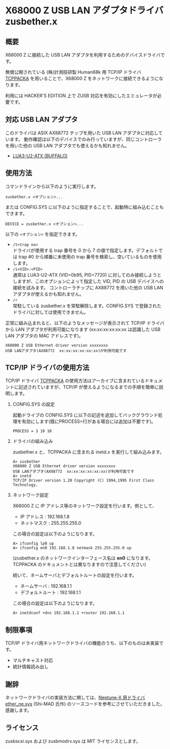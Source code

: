 # X68000 Z USB LAN アダプタドライバ zusbether.x

## 概要

X68000 Z に接続した USB LAN アダプタを利用するためのデバイスドライバです。

無償公開されている (株)計測技研製 Human68k 用 TCP/IP ドライバ [TCPPACKA](http://retropc.net/x68000/software/internet/kg/tcppacka/) を用いることで、X68000 Z をネットワークに接続できるようになります。

利用には HACKER'S EDITION 上で ZUSB 対応を有効にしたエミュレータが必要です。

## 対応 USB LAN アダプタ

このドライバは ASIX AX88772 チップを用いた USB LAN アダプタに対応しています。
動作確認は以下のデバイスでのみ行っていますが、同じコントローラを用いた他の USB LAN アダプタでも使えるかも知れません。

* [LUA3-U2-ATX (BUFFALO)](https://www.buffalo.jp/product/detail/lua3-u2-atx.html) 

## 使用方法

コマンドラインから以下のように実行します。

```
zusbether.x <オプション>...
```

または CONFIG.SYS に以下のように指定することで、起動時に組み込むこともできます。

```
DEVICE = zusbether.x <オプション>...
```

以下の `<オプション>` を指定できます。

* `/t<trap no>`\
  ドライバが使用する trap 番号を 0 から 7 の値で指定します。デフォルトでは trap #0 から順番に未使用の trap 番号を検索し、空いているものを使用します。
* `/i<VID>:<PID>`\
  通常は LUA3-U2-ATX (VID=0b95, PID=7720) に対してのみ接続しようとしますが、このオプションによって指定した VID, PID の USB デバイスへの接続を試みます。
  コントローラチップに AX88772 を用いた他の USB LAN アダプタが使えるかも知れません。
* `/r`\
  常駐している zusbether.x を常駐解除します。CONFIG.SYS で登録されたドライバに対しては使用できません。

正常に組み込まれると、以下のようなメッセージが表示されて TCP/IP ドライバから LAN アダプタが利用可能になります (xx:xx:xx:xx:xx:xx は認識した USB LAN アダプタの MAC アドレスです)。

```
X68000 Z USB Ethernet driver version xxxxxxxx
USB LANアダプタ(AX88772  xx:xx:xx:xx:xx:xx)が利用可能です
```

## TCP/IP ドライバの使用方法

TCP/IP ドライバ [TCPPACKA](http://retropc.net/x68000/software/internet/kg/tcppacka/) の使用方法はアーカイブに含まれているドキュメントに記述されていますが、TCP/IP が使えるようになるまでの手順を簡単に説明します。

1. CONFIG.SYS の設定

    起動ドライブの CONFIG.SYS に以下の記述を追加してバックグラウンド処理を有効にします(既にPROCESS=行がある場合には追加は不要です)。

    ```
    PROCESS = 3 10 10
    ```

2. ドライバの組み込み

    zusbether.x と、TCPPACKA に含まれる inetd.x を実行して組み込みます。

    ```
    A> zusbether
    X68000 Z USB Ethernet driver version xxxxxxxx
    USB LANアダプタ(AX88772  xx:xx:xx:xx:xx:xx)が利用可能です
    A> inetd
    TCP/IP Driver version 1.20 Copyright (C) 1994,1995 First Class Technology.
    ```

3. ネットワーク設定

    X68000 Z に IP アドレス等のネットワーク設定を行います。例として、

    * IP アドレス : 192.168.1.8
    * ネットマスク : 255.255.255.0

    この場合の設定は以下のようになります。

    ```
    A> ifconfig lp0 up
    A> ifconfig en0 192.168.1.8 netmask 255.255.255.0 up
    ```
    (zusbether.x のネットワークインターフェース名は **en0** になります。TCPPACKA のドキュメントとは異なりますので注意してください)

    続いて、ネームサーバとデフォルトルートの設定を行います。

    * ネームサーバ : 192.168.1.1
    * デフォルトルート : 192.168.1.1

    この場合の設定は以下のようになります。

    ```
    A> inetdconf +dns 192.168.1.1 +router 192.168.1.1
    ```

## 制限事項

TCP/IP ドライバ用ネットワークドライバの機能のうち、以下のものは未実装です。
* マルチキャスト対応
* 統計情報読み出し

## 謝辞

ネットワークドライバの実装方法に関しては、[Neptune-X 用ドライバ ether_ne.sys](http://retropc.net/x68000/software/hardware/neptune_x/ndrv/) (Shi-MAD 氏作) のソースコードを参考にさせていただきました。感謝します。

## ライセンス

zusbscsi.sys および zusbmodrv.sys は MIT ライセンスとします。
